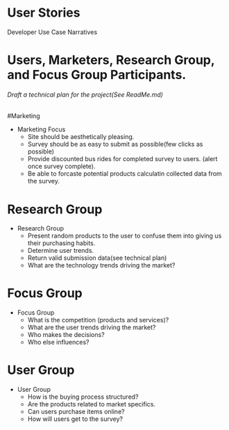 # User Stories
Developer Use Case Narratives



# Users, Marketers, Research Group, and Focus Group Participants.
###### Draft a technical plan for the project(See ReadMe.md)
#Marketing
* Marketing Focus
  * Site should be aesthetically pleasing.
  * Survey should be as easy to submit as possible(few clicks as possible)
  * Provide discounted bus rides for completed survey to users. (alert once survey complete).
  * Be able to forcaste potential products calculatin collected data from the survey.
# Research Group
* Research Group
  * Present random products to the user to confuse them into giving us their purchasing habits. 
  * Determine user trends.
  * Return valid submission data(see technical plan)
  * What are the technology trends driving the market?
# Focus Group
* Focus Group
  * What is the competition (products and services)?
  * What are the user trends driving the market?
  * Who makes the decisions? 
  * Who else influences?
# User Group
* User Group
  * How is the buying process structured?
  * Are the products related to market specifics. 
  * Can users purchase items online?
  * How will users get to the survey?




